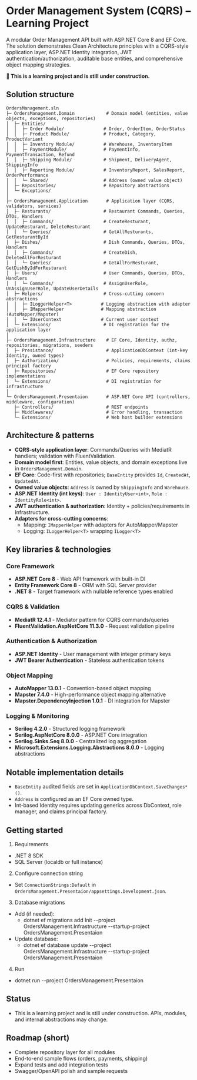 # Order Management System (CQRS) – Learning Project

A modular Order Management API built with ASP.NET Core 8 and EF Core. The solution demonstrates Clean Architecture principles with a CQRS-style application layer, ASP.NET Identity integration, JWT authentication/authorization, auditable base entities, and comprehensive object mapping strategies.

**🚧 This is a learning project and is still under construction.**

## Solution structure

```text
OrdersManagement.sln
├─ OrdersManagement.Domain            # Domain model (entities, value objects, exceptions, repositories)
│  ├─ Entities/
│  │  ├─ Order Module/               # Order, OrderItem, OrderStatus
│  │  ├─ Product Module/             # Product, Category, ProductVariant
│  │  ├─ Inventory Module/           # Warehouse, InventoryItem
│  │  ├─ PaymentModule/              # PaymentInfo, PaymentTransaction, Refund
│  │  ├─ Shipping Module/            # Shipment, DeliveryAgent, ShippingInfo
│  │  ├─ Reporting Module/           # InventoryReport, SalesReport, OrderPerformance
│  │  └─ Shared/                     # Address (owned value object)
│  ├─ Repositories/                  # Repository abstractions
│  └─ Exceptions/
│
├─ OrdersManagement.Application       # Application layer (CQRS, validators, services)
│  ├─ Resturants/                    # Restaurant Commands, Queries, DTOs, Handlers
│  │  ├─ Commands/                   # CreateResturant, UpdateResturant, DeleteResturant
│  │  └─ Queries/                    # GetAllResturants, GetResturantById
│  ├─ Dishes/                        # Dish Commands, Queries, DTOs, Handlers
│  │  ├─ Commands/                   # CreateDish, DeleteAllForResturant
│  │  └─ Queries/                    # GetAllForResturant, GetDishByIdForResturant
│  ├─ Users/                         # User Commands, Queries, DTOs, Handlers
│  │  └─ Commands/                   # AssignUserRole, UnAssignUserRole, UpdateUserDetails
│  ├─ Helpers/                       # Cross-cutting concern abstractions
│  │  ├─ ILoggerHelper<T>           # Logging abstraction with adapter
│  │  ├─ IMapperHelper              # Mapping abstraction (AutoMapper/Mapster)
│  │  └─ IUserContext               # Current user context
│  └─ Extensions/                    # DI registration for the application layer
│
├─ OrdersManagement.Infrastructure    # EF Core, Identity, authz, repositories, migrations, seeders
│  ├─ Presistance/                    # ApplicationDbContext (int-key Identity, owned types)
│  ├─ Authorization/                  # Policies, requirements, claims principal factory
│  ├─ Repositories/                   # EF Core repository implementations
│  └─ Extensions/                     # DI registration for infrastructure
│
└─ OrdersManagement.Presentaion       # ASP.NET Core API (controllers, middleware, configuration)
   ├─ Controllers/                    # REST endpoints
   ├─ Middlewares/                    # Error handling, transaction
   └─ Extensions/                     # Web host builder extensions
```

## Architecture & patterns

- **CQRS-style application layer**: Commands/Queries with MediatR handlers; validation with FluentValidation.
- **Domain model first**: Entities, value objects, and domain exceptions live in `OrdersManagement.Domain`.
- **EF Core**: Code-first with repositories; `BaseEntity` provides `Id`, `CreatedAt`, `UpdatedAt`.
- **Owned value objects**: `Address` is owned by `ShippingInfo` and `Warehouse`.
- **ASP.NET Identity (int keys)**: `User : IdentityUser<int>`, `Role : IdentityRole<int>`.
- **JWT authentication & authorization**: Identity + policies/requirements in Infrastructure.
- **Adapters for cross-cutting concerns**:
  - Mapping: `IMapperHelper` with adapters for AutoMapper/Mapster
  - Logging: `ILoggerHelper<T>` wrapping `ILogger<T>`

## Key libraries & technologies

### Core Framework

- **ASP.NET Core 8** - Web API framework with built-in DI
- **Entity Framework Core 8** - ORM with SQL Server provider
- **.NET 8** - Target framework with nullable reference types enabled

### CQRS & Validation

- **MediatR 12.4.1** - Mediator pattern for CQRS commands/queries
- **FluentValidation.AspNetCore 11.3.0** - Request validation pipeline

### Authentication & Authorization

- **ASP.NET Identity** - User management with integer primary keys
- **JWT Bearer Authentication** - Stateless authentication tokens

### Object Mapping

- **AutoMapper 13.0.1** - Convention-based object mapping
- **Mapster 7.4.0** - High-performance object mapping alternative
- **Mapster.DependencyInjection 1.0.1** - DI integration for Mapster

### Logging & Monitoring

- **Serilog 4.2.0** - Structured logging framework
- **Serilog.AspNetCore 8.0.0** - ASP.NET Core integration
- **Serilog.Sinks.Seq 8.0.0** - Centralized log aggregation
- **Microsoft.Extensions.Logging.Abstractions 8.0.0** - Logging abstractions

## Notable implementation details

- `BaseEntity` audited fields are set in `ApplicationDbContext.SaveChanges*()`.
- `Address` is configured as an EF Core owned type.
- Int-based Identity requires updating generics across DbContext, role manager, and claims principal factory.

## Getting started

1) Requirements
- .NET 8 SDK
- SQL Server (localdb or full instance)

2) Configure connection string
- Set `ConnectionStrings:Default` in `OrdersManagement.Presentaion/appsettings.Development.json`.

3) Database migrations
- Add (if needed):
  - dotnet ef migrations add Init --project OrdersManagement.Infrastructure --startup-project OrdersManagement.Presentaion
- Update database:
  - dotnet ef database update --project OrdersManagement.Infrastructure --startup-project OrdersManagement.Presentaion

4) Run
- dotnet run --project OrdersManagement.Presentaion

## Status

- This is a learning project and is still under construction. APIs, modules, and internal abstractions may change.

## Roadmap (short)

- Complete repository layer for all modules
- End-to-end sample flows (orders, payments, shipping)
- Expand tests and add integration tests
- Swagger/OpenAPI polish and sample requests
